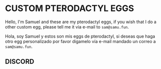 # CUSTOM PTERODACTYL EGGS
Hello, I'm Samuel and these are my pterodactyl eggs, if you wish that I do a other custom egg, please tell me it via e-mail to `sam@samu.fun`.

Hola, soy Samuel y estos son mis eggs de pterodactyl, si deseas que haga otro egg personalizado por favor digamelo vía e-mail mandado un correo a `sam@samu.fun`.


## DISCORD


